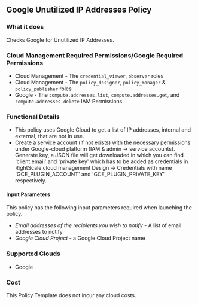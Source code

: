 ## Google Unutilized IP Addresses Policy

### What it does

Checks Google for Unutilized IP Addresses.

### Cloud Management Required Permissions/Google Required Permissions
- Cloud Management - The `credential_viewer`, `observer` roles
- Cloud Management - The `policy_designer`, `policy_manager` & `policy_publisher` roles
- Google - The `compute.addresses.list`, `compute.addresses.get`, and `compute.addresses.delete` IAM Permissions

### Functional Details

- This policy uses Google Cloud to get a list of IP addresses, internal and external, that are not in use. 
- Create a service account (if not exists) with the necessary permissions under Google-cloud platform (IAM & admin -> service accounts). Generate key, a JSON file will get downloaded in which you can find 'client email' and 'private key' which has to be added as credentials in RightScale cloud management Design -> Credentials with name 'GCE_PLUGIN_ACCOUNT' and 'GCE_PLUGIN_PRIVATE_KEY' respectively.  

#### Input Parameters

This policy has the following input parameters required when launching the policy.

- *Email addresses of the recipients you wish to notify* - A list of email addresses to notify
- *Google Cloud Project* - a Google Cloud Project name

### Supported Clouds

- Google

### Cost

This Policy Template does not incur any cloud costs.
